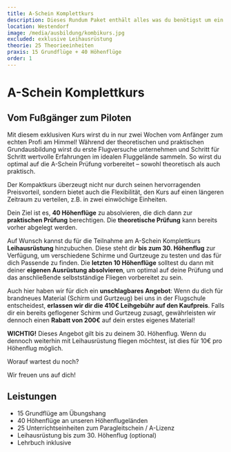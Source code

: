 ```yaml
---
title: A-Schein Komplettkurs
description: Dieses Rundum Paket enthält alles was du benötigst um ein eigenständiger Pilot zu werden! Dir stehen, wie auch beim Buchen der einzelnen Kurse, natürlich alle beschriebenen Vorzüge zur Verfügung. Vom Grundkurs über das Höhenflugseminar bis hin zum A-Schein. Du musst somit nicht jeden Kurs einzeln buchen und sparst auch noch dabei! 
location: Westendorf
image: /media/ausbildung/kombikurs.jpg
excluded: exklusive Leihausrüstung
theorie: 25 Theorieeinheiten
praxis: 15 Grundflüge + 40 Höhenflüge
order: 1
---
```


# A-Schein Komplettkurs

## Vom Fußgänger zum Piloten

Mit diesem exklusiven Kurs wirst du in nur zwei Wochen vom Anfänger zum echten Profi am Himmel! Während der theoretischen und praktischen Grundausbildung wirst du erste Flugversuche unternehmen und Schritt für Schritt wertvolle Erfahrungen im idealen Fluggelände sammeln. So wirst du optimal auf die A-Schein Prüfung vorbereitet – sowohl theoretisch als auch praktisch. 

Der Kompaktkurs überzeugt nicht nur durch seinen hervorragenden Preisvorteil, sondern bietet auch die Flexibilität, den Kurs auf einen längeren Zeitraum zu verteilen, z.B. in zwei einwöchige Einheiten.

Dein Ziel ist es, **40 Höhenflüge** zu absolvieren, die dich dann zur **praktischen Prüfung** berechtigen. Die **theoretische Prüfung** kann bereits vorher abgelegt werden.

Auf Wunsch kannst du für die Teilnahme am A-Schein Komplettkurs **Leihausrüstung** hinzubuchen. Diese steht dir **bis zum 30. Höhenflug** zur Verfügung, um verschiedene Schirme und Gurtzeuge zu testen und das für dich Passende zu finden. Die **letzten 10 Höhenflüge** solltest du dann mit deiner **eigenen Ausrüstung absolvieren**, um optimal auf deine Prüfung und das anschließende selbstständige Fliegen vorbereitet zu sein.

Auch hier haben wir für dich ein **unschlagbares Angebot**: Wenn du dich für brandneues Material (Schirm und Gurtzeug) bei uns in der Flugschule entscheidest, **erlassen wir dir die 410€ Leihgebühr auf den Kaufpreis**. Falls dir ein bereits geflogener Schirm und Gurtzeug zusagt, gewährleisten wir dennoch einen **Rabatt von 200€** auf dein erstes eigenes Material!

**WICHTIG!** Dieses Angebot gilt bis zu deinem 30. Höhenflug. Wenn du dennoch weiterhin mit Leihausrüstung fliegen möchtest, ist dies für 10€ pro Höhenflug möglich.

Worauf wartest du noch? 

Wir freuen uns auf dich!

<ContentImageGallery path="/media/ausbildung/komplettkurs/"/>

## Leistungen

- 15 Grundflüge am Übungshang
- 40 Höhenflüge an unseren Höhenflugeländen
- 25 Unterrichtseinheiten zum Paragleitschein / A-Lizenz
- Leihausrüstung bis zum 30. Höhenflug (optional)
- Lehrbuch inklusive
